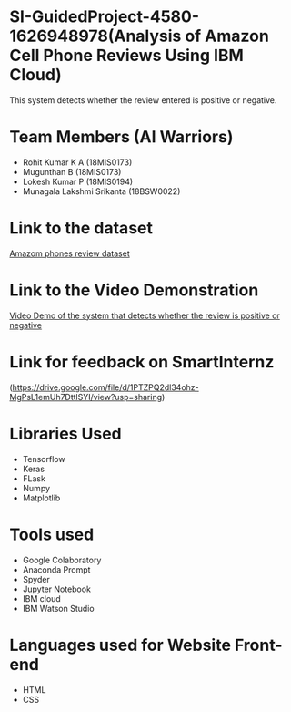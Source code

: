 # SI-GuidedProject-4580-1626948978(Analysis of Amazon Cell Phone Reviews Using IBM Cloud)
This system detects whether the review entered is positive or negative.

#  Team Members (AI Warriors)
* Rohit Kumar K A (18MIS0173)
* Mugunthan B (18MIS0173)
* Lokesh Kumar P (18MIS0194)
* Munagala Lakshmi Srikanta (18BSW0022)



# Link to the dataset
[Amazom phones review dataset](https://drive.google.com/drive/folders/1QKkSs6AmZDV-cw0BTR1IlYDIyqm_r9c8?usp=sharing)

# Link to the Video Demonstration
[Video Demo of the system that detects whether the review is positive or negative](https://drive.google.com/drive/folders/1QKkSs6AmZDV-cw0BTR1IlYDIyqm_r9c8?usp=sharing)

# Link for feedback on SmartInternz
(https://drive.google.com/file/d/1PTZPQ2dl34ohz-MgPsL1emUh7DttlSYI/view?usp=sharing)

# Libraries Used
* Tensorflow
* Keras
* FLask
* Numpy
* Matplotlib

# Tools used
* Google Colaboratory
* Anaconda Prompt
* Spyder
* Jupyter Notebook
* IBM cloud
* IBM Watson Studio

# Languages used for Website Front-end
* HTML
* CSS
